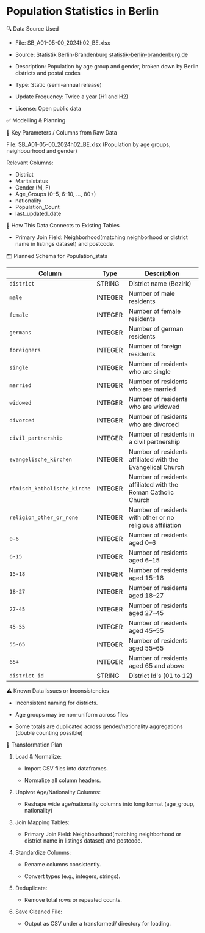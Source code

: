 # Population Statistics in Berlin
🔍 Data Source Used


* File: SB_A01-05-00_2024h02_BE.xlsx


* Source: Statistik Berlin-Brandenburg [statistik-berlin-brandenburg.de](https://www.statistik-berlin-brandenburg.de/bevoelkerung)


*  Description: Population by age group and gender, broken down by Berlin districts and postal codes


*  Type: Static (semi-annual release)


*  Update Frequency: Twice a year (H1 and H2)


*  License: Open public data


✅ Modelling & Planning


📌 Key Parameters / Columns from Raw Data


File: SB_A01-05-00_2024h02_BE.xlsx (Population by age groups, neighbourhood and gender)


 Relevant Columns:

 
* District
* Maritalstatus
* Gender (M, F)
* Age_Groups (0–5, 6–10, ..., 80+)
* nationality
* Population_Count
* last_updated_date


🧩 How This Data Connects to Existing Tables


*  Primary Join Field: Neighborhood(matching neighborhood or district name in listings dataset) and postcode.


🗂️ Planned Schema for Population_stats


| Column                 | Type      | Description                                         |
|------------------------|-----------|-----------------------------------------------------|
| `district`                   | STRING      | District name (Bezirk)         |
| `male`             | INTEGER     | Number of male residents                               |
| `female`            | INTEGER      | Number of female residents                      |
| `germans`     | INTEGER      | Number of german residents    |
| `foreigners`       | INTEGER      | Number of foreign residents           |
| `single` | INTEGER      | Number of residents who are single   |
| `married` | INTEGER      | Number of residents who are married   |
| `widowed` | INTEGER      | Number of residents who are widowed   |
| `divorced` | INTEGER      | Number of residents who are divorced   |
| `civil_partnership` | INTEGER      | Number of residents in a civil partnership   |
| `evangelische_kirchen` | INTEGER      | Number of residents affiliated with the Evangelical Church   |
| `römisch_katholische_kirche` | INTEGER      | Number of residents affiliated with the Roman Catholic Church   |
| `religion_other_or_none` | INTEGER      | Number of residents with other or no religious affiliation   |
| `0-6` | INTEGER      | Number of residents aged 0–6   |
| `6-15` | INTEGER      | Number of residents aged 6–15   |
| `15-18` | INTEGER      | Number of residents aged 15–18   |
| `18-27` | INTEGER     | Number of residents aged 18–27   |
| `27-45` | INTEGER      | Number of residents aged 27–45   |
| `45-55` | INTEGER      | Number of residents aged 45–55   |
| `55-65` | INTEGER      | Number of residents aged 55–65   |
| `65+` | INTEGER      | Number of residents aged 65 and above   |
| `district_id` | STRING      | District Id's (01 to 12)   |



⚠️ Known Data Issues or Inconsistencies


* Inconsistent naming for districts.


* Age groups may be non-uniform across files


* Some totals are duplicated across gender/nationality aggregations (double counting possible)



🔄 Transformation Plan


1. Load & Normalize:


    *  Import CSV files into dataframes.


    *  Normalize all column headers.


2. Unpivot Age/Nationality Columns:


    *  Reshape wide age/nationality columns into long format (age_group, nationality)


3. Join Mapping Tables:


    *  Primary Join Field: Neighbourhood(matching neighborhood or district name in listings dataset) and postcode.


4. Standardize Columns:


    *  Rename columns consistently.


    *  Convert types (e.g., integers, strings).


5. Deduplicate:


    *  Remove total rows or repeated counts.


6. Save Cleaned File:


    *  Output as CSV  under a transformed/ directory for loading.
